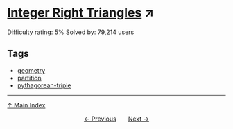# [Integer Right Triangles](https://projecteuler.net/problem=39) ↗️

Difficulty rating: 5%
Solved by: 79,214 users
## Tags

- [geometry](../tags/geometry.md)
- [partition](../tags/partition.md)
- [pythagorean-triple](../tags/pythagorean-triple.md)



---

[↑ Main Index](../README.md)


<div align=center><a href='38.md'>← Previous</a> &nbsp;&nbsp; &nbsp;&nbsp;  <a href='40.md'>Next →</a></div>
